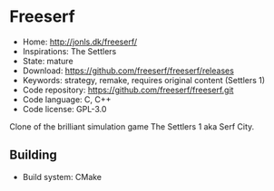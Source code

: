 # Freeserf

- Home: http://jonls.dk/freeserf/
- Inspirations: The Settlers
- State: mature
- Download: https://github.com/freeserf/freeserf/releases
- Keywords: strategy, remake, requires original content (Settlers 1)
- Code repository: https://github.com/freeserf/freeserf.git
- Code language: C, C++
- Code license: GPL-3.0

Clone of the brilliant simulation game The Settlers 1 aka Serf City.

## Building

- Build system: CMake
